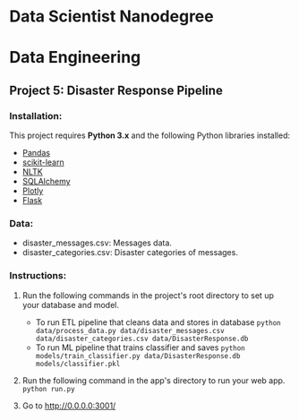 # Data Scientist Nanodegree
# Data Engineering
## Project 5: Disaster Response Pipeline

### Installation:

This project requires **Python 3.x** and the following Python libraries installed:

- [Pandas](http://pandas.pydata.org)
- [scikit-learn](http://scikit-learn.org/stable/)
- [NLTK](https://www.nltk.org/)
- [SQLAlchemy](https://www.sqlalchemy.org/)
- [Plotly](https://plot.ly/)
- [Flask](http://flask.pocoo.org/)

### Data:

* disaster_messages.csv: Messages data.
* disaster_categories.csv: Disaster categories of messages.

### Instructions:
1. Run the following commands in the project's root directory to set up your database and model.

    - To run ETL pipeline that cleans data and stores in database
        `python data/process_data.py data/disaster_messages.csv data/disaster_categories.csv data/DisasterResponse.db`
    - To run ML pipeline that trains classifier and saves
        `python models/train_classifier.py data/DisasterResponse.db models/classifier.pkl`

2. Run the following command in the app's directory to run your web app.
    `python run.py`

3. Go to http://0.0.0.0:3001/
